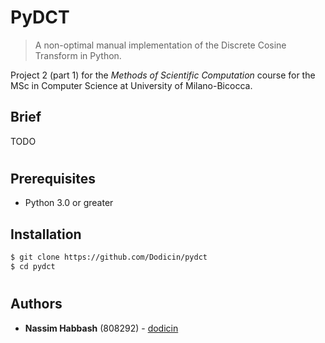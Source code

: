 # PyDCT
> A non-optimal manual implementation of the Discrete Cosine Transform in Python.

Project 2 (part 1) for the *Methods of Scientific Computation* course for the MSc in Computer Science at University of Milano-Bicocca.

## Brief

TODO

#
## Prerequisites

* Python 3.0 or greater

## Installation
```sh
$ git clone https://github.com/Dodicin/pydct
$ cd pydct
```

#
## Authors

* **Nassim Habbash** (808292) - [dodicin](https://github.com/dodicin)

<!-- Markdown link & img dfn's -->
[npm-image]: https://img.shields.io/npm/v/datadog-metrics.svg?style=flat-square
[npm-url]: https://npmjs.org/package/datadog-metrics
[npm-downloads]: https://img.shields.io/npm/dm/datadog-metrics.svg?style=flat-square
[travis-image]: https://img.shields.io/travis/dbader/node-datadog-metrics/master.svg?style=flat-square
[travis-url]: https://travis-ci.org/dbader/node-datadog-metrics
[wiki]: https://github.com/yourname/yourproject/wiki